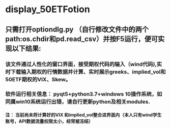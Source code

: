 # display_50ETFotion
## 只需打开optiondlg.py （自行修改文件中的两个path:os.chdir和pd.read_csv）并按F5运行，便可实现以下结果:
### 该文件通过人性化的窗口界面，接受期权代码的输入（wind代码),实时下载输入期权的行情数据并计算、实时展示greeks、implied_vol和50ETF期权的VIX、Skew。
### 软件运行相关信息：  pyqt5+python3.7+windows 10操作系统，如同属win10系统运行出错，请自行更新python及相关modules.
#### 注： 当前尚未将计算好的VIX 和implied_vol整合进界面内（本人只有wind学生账号，API数据流量权限太小，经常被冻结）


